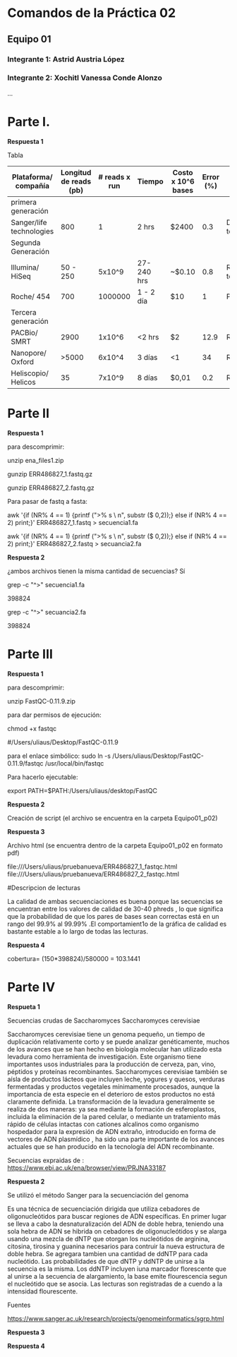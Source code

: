 
# Comandos de la Práctica 02
## Equipo 01 
### Integrante 1: Astrid Austria López
### Integrante 2: Xochitl Vanessa Conde Alonzo 
...

# Parte I. 

**Respuesta 1**

Tabla

| Plataforma/ compañía     | Longitud de reads (pb) | # reads x run   | Tiempo      | Costo x 10^6 bases | Error (%) | Química                 |                                                 |
|--------------------------|------------------------|-----------------|-------------|--------------------|-----------|-------------------------|--------------------------------------------------------------------------------------------------------------------------------------------------------------------
|primera generación        |                        |                 |             |                    |           |                         | 
| Sanger/life technologies | 800                    | 1               | 2 hrs       | $2400              | 0.3       | Dideoxy terminator      |                                   
|Segunda Generación        |                        |                 |             |                    |           |                         |                                 
| Illumina/ HiSeq          | 50 - 250               | 5x10^9          | 27-240 hrs  | ~$0.10             | 0.8       |Revesible terminators    |
| Roche/ 454               | 700                    | 1000000         | 1 - 2 día   | $10                | 1         |Pyrosequencing           |
|Tercera generación        |                        |                 |             |                    |           |                         |
| PACBio/ SMRT             | 2900                   |1x10^6           |<2 hrs       | $2                 | 12.9      |Real-time SMS            | 
| Nanopore/ Oxford         | >5000                  | 6x10^4          | 3 días      | <1                 | 34        |Real-time SMS            |
|Heliscopio/ Helicos       | 35                     | 7x10^9          |8 días       | $0,01              | 0.2       |Real-timw SMS            |

# Parte II

**Respuesta 1**

 para descomprimir:

 unzip ena_files1.zip
 
 gunzip ERR486827_1.fastq.gz

 gunzip ERR486827_2.fastq.gz

Para pasar de fastq a fasta:

 awk '{if (NR% 4 == 1) {printf (">% s \ n", substr ($ 0,2));} else if (NR% 4 == 2) print;}' ERR486827_1.fastq > secuencia1.fa

 awk '{if (NR% 4 == 1) {printf (">% s \ n", substr ($ 0,2));} else if (NR% 4 == 2) print;}' ERR486827_2.fastq > secuancia2.fa

**Respuesta 2** 

 ¿ambos archivos tienen la misma cantidad de secuencias? Sí
  
  grep -c "^>" secuencia1.fa
  
  398824

 grep -c "^>" secuancia2.fa

   398824

# Parte III

**Respuesta 1** 

para descomprimir:

 unzip FastQC-0.11.9.zip

para dar permisos de ejecución:

chmod +x fastqc 

#/Users/uliaus/Desktop/FastQC-0.11.9

 para el enlace simbólico: sudo ln -s /Users/uliaus/Desktop/FastQC-0.11.9/fastqc /usr/local/bin/fastqc

Para hacerlo ejecutable:
 
export PATH=$PATH:/Users/uliaus/desktop/FastQC

**Respuesta 2**

Creación de script (el archivo se encuentra en la carpeta Equipo01_p02)

**Respuesta 3**

Archivo html (se encuentra dentro de la carpeta Equipo01_p02 en formato pdf)

file:///Users/uliaus/pruebanueva/ERR486827_1_fastqc.html
file:///Users/uliaus/pruebanueva/ERR486827_2_fastqc.html

#Descripcion de lecturas 

La calidad de ambas secuenciaciones es buena porque las secuencias se encuentran entre los valores de calidad de 30-40 phreds , lo que significa que la probabilidad de que los pares de bases 
sean correctas está en un rango del 99.9% al 99.99% .El comportamient1o de la gráfica de calidad es bastante estable a lo largo de todas las lecturas.


**Respuesta 4**

cobertura= (150*398824)/580000 = 103.1441


# Parte IV

**Respueta 1**

Secuencias crudas de Saccharomyces Saccharomyces cerevisiae

Saccharomyces cerevisiae tiene un genoma pequeño, un tiempo de duplicación relativamente corto y se puede analizar genéticamente, muchos de los avances que se han hecho en 
biología molecular han utilizado esta levadura como herramienta de investigación. 
Este organismo tiene importantes usos industriales para la producción de cerveza, 
pan, vino, péptidos y proteínas recombinantes. Saccharomyces cerevisiae también se aísla de productos lácteos que incluyen leche, yogures y quesos, verduras 
fermentadas y productos vegetales mínimamente procesados, aunque la importancia de esta especie en el deterioro de estos productos no está claramente definida. La 
transformación de la levadura generalmente se realiza de dos maneras: ya sea mediante la formación de esferoplastos, incluida la eliminación de la pared celular, o 
mediante un tratamiento más rápido de células intactas con cationes alcalinos como organismo hospedador para la expresión de ADN extraño, introducido en forma de 
vectores de ADN plasmídico , ha sido una parte importante de los avances actuales que se han producido en la tecnología del ADN recombinante.

 Secuencias expraidas de : https://www.ebi.ac.uk/ena/browser/view/PRJNA33187

**Respuesta 2**

Se utilizó el método Sanger para la secuenciación del genoma

Es una técnica de secuenciación dirigida que utiliza cebadores de oligonucleótidos para buscar regiones de ADN específicas. En primer lugar se lleva a cabo la 
desnaturalización del ADN de doble hebra, teniendo una sola hebra de ADN se hibrida on cebadores de oligonucleótidos y se alarga usando una mezcla de dNTP que 
otorgan los nucleótidos de arginina, citosina, tirosina y guanina necesarios para contruir la nueva estructura de doble hebra. Se agregara tambien una cantidad de ddNTP para cada nucleótido. Las probabilidades de que dNTP y ddNTP de unirse a la secuencia es la misma. Los ddNTP incluyen iuna marcador florescente que al unirse a la secuencia de alargamiento, la base emite flourescencia segun el nucleótido que se asocia. Las lecturas son registradas de a cuendo a la intensidad flourescente. 

Fuentes

https://www.sanger.ac.uk/research/projects/genomeinformatics/sgrp.html

**Respuesta 3**


**Respuesta 4**

